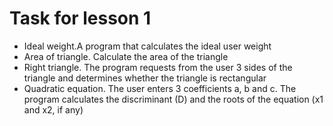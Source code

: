 # Task for lesson 1

- Ideal weight.A program that calculates the ideal user weight
- Area of triangle. Calculate the area of the triangle
- Right triangle. The program requests from the user 3 sides of the triangle and determines whether the triangle is rectangular
- Quadratic equation. The user enters 3 coefficients a, b and c. The program calculates the discriminant (D) and the roots of the equation (x1 and x2, if any)
